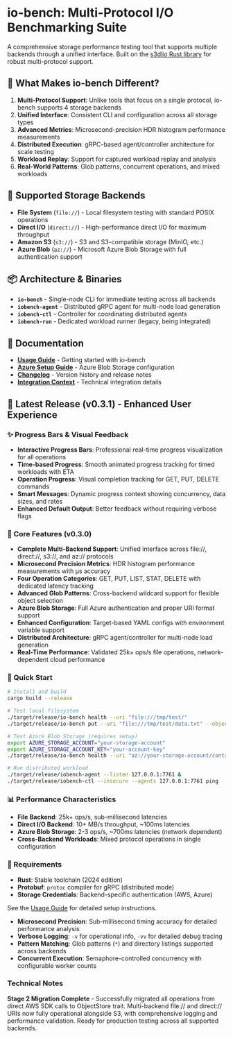 # io-bench: Multi-Protocol I/O Benchmarking Suite

A comprehensive storage performance testing tool that supports multiple backends through a unified interface. Built on the [s3dlio Rust library](https://github.com/russfellows/s3dlio) for robust multi-protocol support.

## 🚀 What Makes io-bench Different?

1. **Multi-Protocol Support**: Unlike tools that focus on a single protocol, io-bench supports 4 storage backends
2. **Unified Interface**: Consistent CLI and configuration across all storage types  
3. **Advanced Metrics**: Microsecond-precision HDR histogram performance measurements
4. **Distributed Execution**: gRPC-based agent/controller architecture for scale testing
5. **Workload Replay**: Support for captured workload replay and analysis
6. **Real-World Patterns**: Glob patterns, concurrent operations, and mixed workloads

## 🎯 Supported Storage Backends

- **File System** (`file://`) - Local filesystem testing with standard POSIX operations
- **Direct I/O** (`direct://`) - High-performance direct I/O for maximum throughput
- **Amazon S3** (`s3://`) - S3 and S3-compatible storage (MinIO, etc.)
- **Azure Blob** (`az://`) - Microsoft Azure Blob Storage with full authentication support

## 📦 Architecture & Binaries

- **`io-bench`** - Single-node CLI for immediate testing across all backends
- **`iobench-agent`** - Distributed gRPC agent for multi-node load generation  
- **`iobench-ctl`** - Controller for coordinating distributed agents
- **`iobench-run`** - Dedicated workload runner (legacy, being integrated)

## 📖 Documentation
- **[Usage Guide](docs/USAGE.md)** - Getting started with io-bench
- **[Azure Setup Guide](docs/AZURE_SETUP.md)** - Azure Blob Storage configuration
- **[Changelog](docs/CHANGELOG.md)** - Version history and release notes
- **[Integration Context](docs/INTEGRATION_CONTEXT.md)** - Technical integration details

## 🎊 Latest Release (v0.3.1) - Enhanced User Experience

### ✨ Progress Bars & Visual Feedback
- **Interactive Progress Bars**: Professional real-time progress visualization for all operations
- **Time-based Progress**: Smooth animated progress tracking for timed workloads with ETA
- **Operation Progress**: Visual completion tracking for GET, PUT, DELETE commands  
- **Smart Messages**: Dynamic progress context showing concurrency, data sizes, and rates
- **Enhanced Default Output**: Better feedback without requiring verbose flags

### 🎯 Core Features (v0.3.0)

- **Complete Multi-Backend Support**: Unified interface across file://, direct://, s3://, and az:// protocols
- **Microsecond Precision Metrics**: HDR histogram performance measurements with µs accuracy
- **Four Operation Categories**: GET, PUT, LIST, STAT, DELETE with dedicated latency tracking
- **Advanced Glob Patterns**: Cross-backend wildcard support for flexible object selection
- **Azure Blob Storage**: Full Azure authentication and proper URI format support
- **Enhanced Configuration**: Target-based YAML configs with environment variable support
- **Distributed Architecture**: gRPC agent/controller for multi-node load generation
- **Real-Time Performance**: Validated 25k+ ops/s file operations, network-dependent cloud performance

### 🚀 Quick Start

```bash
# Install and build
cargo build --release

# Test local filesystem
./target/release/io-bench health --uri "file:///tmp/test/"
./target/release/io-bench put --uri "file:///tmp/test/data.txt" --object-size 1024

# Test Azure Blob Storage (requires setup)
export AZURE_STORAGE_ACCOUNT="your-storage-account"
export AZURE_STORAGE_ACCOUNT_KEY="your-account-key"
./target/release/io-bench health --uri "az://your-storage-account/container/"

# Run distributed workload
./target/release/iobench-agent --listen 127.0.0.1:7761 &
./target/release/iobench-ctl --insecure --agents 127.0.0.1:7761 ping
```

### 📊 Performance Characteristics

- **File Backend**: 25k+ ops/s, sub-millisecond latencies
- **Direct I/O Backend**: 10+ MB/s throughput, ~100ms latencies  
- **Azure Blob Storage**: 2-3 ops/s, ~700ms latencies (network dependent)
- **Cross-Backend Workloads**: Mixed protocol operations in single configuration

### 🔧 Requirements

- **Rust**: Stable toolchain (2024 edition)
- **Protobuf**: `protoc` compiler for gRPC (distributed mode)
- **Storage Credentials**: Backend-specific authentication (AWS, Azure)

See the [Usage Guide](docs/USAGE.md) for detailed setup instructions.
- **Microsecond Precision**: Sub-millisecond timing accuracy for detailed performance analysis
- **Verbose Logging**: `-v` for operational info, `-vv` for detailed debug tracing
- **Pattern Matching**: Glob patterns (`*`) and directory listings supported across backends
- **Concurrent Execution**: Semaphore-controlled concurrency with configurable worker counts

### Technical Notes
**Stage 2 Migration Complete** - Successfully migrated all operations from direct AWS SDK calls to ObjectStore trait. Multi-backend file:// and direct:// URIs now fully operational alongside S3, with comprehensive logging and performance validation. Ready for production testing across all supported backends.


